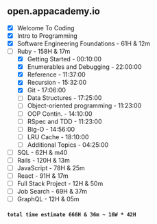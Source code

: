 
## open.appacademy.io
* [x] Welcome To Coding
* [x] Intro to Programming
* [x] Software Engineering Foundations - 61H & 12m
* [ ] Ruby - 158H & 17m
  * [x] Getting Started - 00:10:00
  * [x] Enumerables and Debugging - 22:00:00
  * [x] Reference - 11:37:00
  * [x] Recursion - 15:32:00
  * [x] Git - 17:06:00
  * [ ] Data Structures               - 17:25:00
  * [ ] Object-oriented programming   - 11:23:00
  * [ ] OOP Contin.                   - 14:10:00
  * [ ] RSpec and TDD                 - 11:23:00
  * [ ] Big-O                         - 14:56:00
  * [ ] LRU Cache                     - 18:10:00
  * [ ] Additional Topics             - 04:25:00
* [ ] SQL - 62H & m40
* [ ] Rails - 120H & 13m
* [ ] JavaScript - 78H & 25m
* [ ] React - 91H & 17m
* [ ] Full Stack Project - 12H & 50m
* [ ] Job Search - 69H & 37m
* [ ] GraphQL - 12H & 05m

#### `total time estimate 666H & 36m ~ 16W * 42H`
